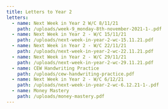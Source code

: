 ```yaml
---
title: Letters to Year 2
letters:
  - name: Next Week in Year 2 W/C 8/11/21
    path: /uploads/week-9_monday-8th-november-2021-1-.pdf
  - name: Next Week in Year 2 - W/C 15/11/21
    path: /uploads/next-week-in-year-2-wc-15.11.21.pdf
  - name: Next Week in Year 2 - W/C 22/11/21
    path: /uploads/next-week-in-year-2-wc-22.11.21.pdf
  - name: Next Week in Year 2 - W/C 29/11/21
    path: /uploads/next-week-in-year-2-wc-29.11.21.pdf
  - name: CEW Handwriting Practice
    path: /uploads/cew-handwriting-practice.pdf
  - name: Next Week in Year 2 - W/C 6/12/21
    path: /uploads/next-week-in-year-2-wc-6.12.21-1-.pdf
  - name: Money Mastery
    path: /uploads/money-mastery.pdf
---
```

